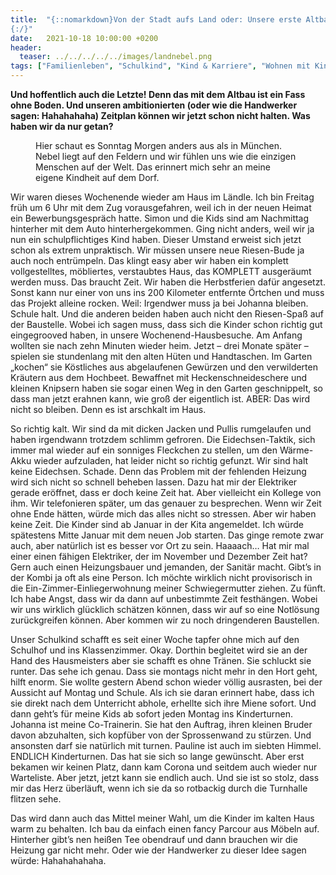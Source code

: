 ```yaml
---
title:  "{::nomarkdown}Von der Stadt aufs Land oder: Unsere erste Altbausanierung 
{:/}"
date:   2021-10-18 10:00:00 +0200
header:
  teaser: ../../../../../images/landnebel.png
tags: ["Familienleben", "Schulkind", "Kind & Karriere", "Wohnen mit Kindern", "Altbausanierung"]
---
```


**Und hoffentlich auch die Letzte! Denn das mit dem Altbau ist ein Fass ohne Boden. Und unseren ambitionierten (oder wie die Handwerker sagen: Hahahahaha) Zeitplan können wir jetzt schon nicht halten. Was haben wir da nur getan?**

<figure>
  <img src="../../../../../images/landnebel.png" alt="">
  <figcaption>Hier schaut es Sonntag Morgen anders aus als in München. Nebel liegt auf den Feldern und wir fühlen uns wie die einzigen Menschen auf der Welt. Das erinnert mich sehr an meine eigene Kindheit auf dem Dorf.</figcaption>
</figure>  

Wir waren dieses Wochenende wieder am Haus im Ländle. Ich bin Freitag früh um 6 Uhr mit dem Zug vorausgefahren, weil ich in der neuen Heimat ein Bewerbungsgespräch hatte. Simon und die Kids sind am Nachmittag hinterher mit dem Auto hinterhergekommen. Ging nicht anders, weil wir ja nun ein schulpflichtiges Kind haben. Dieser Umstand erweist sich jetzt schon als extrem unpraktisch. Wir müssen unsere neue Riesen-Bude ja auch noch entrümpeln. Das klingt easy aber wir haben ein komplett vollgestelltes, möbliertes, verstaubtes Haus, das KOMPLETT ausgeräumt werden muss. Das braucht Zeit. Wir haben die Herbstferien dafür angesetzt. Sonst kann nur einer von uns ins 200 Kilometer entfernte Örtchen und muss das Projekt alleine rocken. Weil: Irgendwer muss ja bei Johanna bleiben. Schule halt. Und die anderen beiden haben auch nicht den Riesen-Spaß auf der Baustelle. Wobei ich sagen muss, dass sich die Kinder schon richtig gut eingegrooved haben, in unsere Wochenend-Hausbesuche. Am Anfang wollten sie nach zehn Minuten wieder heim. Jetzt – drei Monate später – spielen sie stundenlang mit den alten Hüten und Handtaschen. Im Garten „kochen“ sie Köstliches aus abgelaufenen Gewürzen und den verwilderten Kräutern aus dem Hochbeet. Bewaffnet mit Heckenschneideschere und kleinen Knipsern haben sie sogar einen Weg in den Garten geschnippelt, so dass man jetzt erahnen kann, wie groß der eigentlich ist. ABER: Das wird nicht so bleiben. Denn es ist arschkalt im Haus. 

So richtig kalt. Wir sind da mit dicken Jacken und Pullis rumgelaufen und haben irgendwann trotzdem schlimm gefroren. Die Eidechsen-Taktik, sich immer mal wieder auf ein sonniges Fleckchen zu stellen, um den Wärme-Akku wieder aufzuladen, hat leider nicht so richtig gefunzt. Wir sind halt keine Eidechsen. Schade. Denn das Problem mit der fehlenden Heizung wird sich nicht so schnell beheben lassen. Dazu hat mir der Elektriker gerade eröffnet, dass er doch keine Zeit hat. Aber vielleicht ein Kollege von ihm. Wir telefonieren später, um das genauer zu besprechen. Wenn wir Zeit ohne Ende hätten, würde mich das alles nicht so stressen. Aber wir haben keine Zeit. Die Kinder sind ab Januar in der Kita angemeldet. Ich würde spätestens Mitte Januar mit dem neuen Job starten. Das ginge remote zwar auch, aber natürlich ist es besser vor Ort zu sein. Haaaach… Hat mir mal einer einen fähigen Elektriker, der im November und Dezember Zeit hat? Gern auch einen Heizungsbauer und jemanden, der Sanitär macht. Gibt’s in der Kombi ja oft als eine Person. Ich möchte wirklich nicht provisorisch in die Ein-Zimmer-Einliegerwohnung meiner Schwiegermutter ziehen. Zu fünft. Ich habe Angst, dass wir da dann auf unbestimmte Zeit festhängen. Wobei wir uns wirklich glücklich schätzen können, dass wir auf so eine Notlösung zurückgreifen können. Aber kommen wir zu noch dringenderen Baustellen. 

Unser Schulkind schafft es seit einer Woche tapfer ohne mich auf den Schulhof und ins Klassenzimmer. Okay. Dorthin begleitet wird sie an der Hand des Hausmeisters aber sie schafft es ohne Tränen. Sie schluckt sie runter. Das sehe ich genau. Dass sie montags nicht mehr in den Hort geht, hilft enorm. Sie wollte gestern Abend schon wieder völlig ausrasten, bei der Aussicht auf Montag und Schule. Als ich sie daran erinnert habe, dass ich sie direkt nach dem Unterricht abhole, erhellte sich ihre Miene sofort. Und dann geht’s für meine Kids ab sofort jeden Montag ins Kinderturnen. Johanna ist meine Co-Trainerin. Sie hat den Auftrag, ihren kleinen Bruder davon abzuhalten, sich kopfüber von der Sprossenwand zu stürzen. Und ansonsten darf sie natürlich mit turnen. Pauline ist auch im siebten Himmel. ENDLICH Kinderturnen. Das hat sie sich so lange gewünscht. Aber erst bekamen wir keinen Platz, dann kam Corona und seitdem auch wieder nur Warteliste. Aber jetzt, jetzt kann sie endlich auch. Und sie ist so stolz, dass mir das Herz überläuft, wenn ich sie da so rotbackig durch die Turnhalle flitzen sehe. 

Das wird dann auch das Mittel meiner Wahl, um die Kinder im kalten Haus warm zu behalten. Ich bau da einfach einen fancy Parcour aus Möbeln auf. Hinterher gibt’s nen heißen Tee obendrauf und dann brauchen wir die Heizung gar nicht mehr. Oder wie der Handwerker zu dieser Idee sagen würde: Hahahahahaha.


 

  


 
 
 
 


   


 



 






 






 


 
 






















 








 

   



















  












 






 





  


  






					 


 
 








